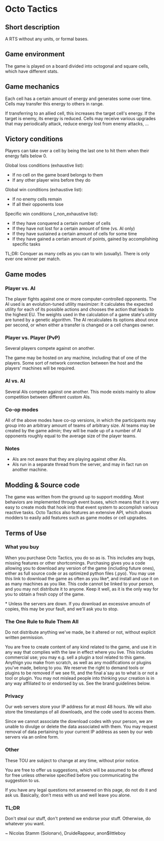 Octo Tactics
========

## Short description
A RTS without any units, or formal bases.

## Game environment
The game is played on a board divided into octogonal and square cells, which have different stats.

## Game mechanics
Each cell has a certain amount of energy and generates some over time. Cells may transfer this energy to others in range.

If transferring to an allied cell, this increases the target cell's energy.
If the target is enemy, its energy is reduced.
Cells may receive various upgrades that may periodically attack, reduce energy lost from enemy attacks, ...

## Victory conditions

Players can take over a cell by being the last one to hit them when their energy falls below 0.

Global loss conditions (exhaustive list):

 - If no cell on the game board belongs to them
 - If any other player wins before they do

Global win conditions (exhaustive list):

 - If no enemy cells remain
 - If all their opponents lose

Specific win conditions (_non_exhaustive list):

 - If they have conquered a certain number of cells
 - If they have not lost for a certain amount of time (vs. AI only)
 - If they have sustained a certain amount of cells for some time
 - If they have gained a certain amount of points, gained by accomplishing specific tasks

TL;DR: Conquer as many cells as you can to win (usually). There is only ever one winner per match.

## Game modes

### Player vs. AI
The player fights against one or more computer-controlled opponents.
The AI used is an evolution-tuned utility maximizer: It calculates the expected utility for each
of its possible actions and chooses the action that leads to the highest EU.
The weights used in the calculation of a game state's utility are tuned by a genetic algorithm.
The AI recalculates its options about once per second, or when either a transfer is changed or a cell changes owner.

### Player vs. Player (PvP)
Several players compete against on another.

The game may be hosted on any machine, including that of one of the players.
Some sort of network connection between the host and the players' machines will be required.

### AI vs. AI
Several AIs compete against one another. This mode exists mainly to allow competition between different custom
AIs.

### Co-op modes
All of the above modes have co-op versions, in which the participants may group into an arbitrary amount of teams
of arbitrary size. AI teams may be created by the game admin; they will be made up of a number of AI opponents
roughly equal to the average size of the player teams.

### Notes

 - AIs are not aware that they are playing against other AIs.
 - AIs run in a separate thread from the server, and may in fact run on another machine.

## Modding & Source code
The game was written from the ground up to support modding. Most behaviors are implemented through event buses, which means
that it is very easy to create mods that hook into that event system to accomplish various reactive tasks.
Octo Tactics also features an extensive API, which allows modders to easily add features such as game modes or cell upgrades.

## Terms of Use

### What you buy
When you purchase Octo Tactics, you do so as is. This includes any bugs, missing features or other shortcomings.
Purchasing gives you a code allowing you to download any version of the game (including future ones),
either as full source code or as optimized python files (.pyo). You may use this link to download the game
as often as you like\*, and install and use it on as many machines as you like. This code cannot be linked
to your person, and you may not distribute it to anyone. Keep it well, as it is the only way for you to obtain
a fresh copy of the game.

\* Unless the servers are down. If you download an excessive amoutn of copies, this may be your fault, and we'll
ask you to stop.

### The One Rule to Rule Them All
Do not distribute anything we've made, be it altered or not, without explicit written permission.

You are free to create content of any kind related to the game, and use it in any way that complies with the law in effect
where you live. This includes commercial use; you may e.g. sell a plugin a tool related to this game.
Anythign you make from scratch, as well as any modifications or plugins you've made, belong to you. We reserve the
right to demand tools or plugins to be removed if we see fit, and the final a´say as to what is or not a tool or plugin.
You may not mislead people into thinking your creation is in any way affiliated to or endorsed by us.
See the brand guidelines below.

### Privacy
Our web servers store your IP address for at most 48 hours.
We will also store the timestamps of all downloads, and the code used to access them.

Since we cannot associate the download codes with your person, we are unable to divulge or delete the data associated
with them. You may request removal of data pertaining to your current IP address as seen by our web servers via an
online form.

### Other
These TOU are subject to change at any time, without prior notice.

You are free to offer us suggestions, which will be assumed to be offered for free unless otherwise specified before
you communicating the suggestion to us.

If you have any legal questions not answered on this page, do not do it and ask us. 
Basically, don't mess with us and well leave you alone.

### TL;DR
Don't steal our stuff, don't pretend we endorse your stuff. Otherwise, do whatever you want.

~ Nicolas Stamm (Solonarv), DruideRappeur, anon$littleboy